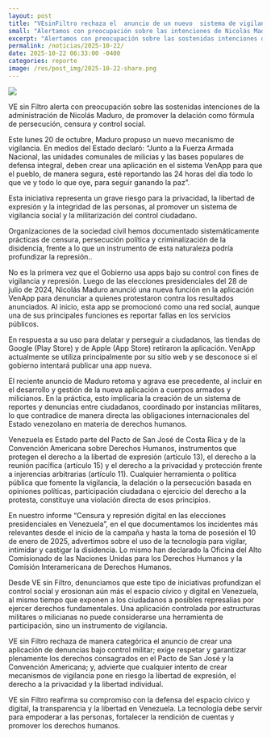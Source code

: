 ```yaml
---
layout: post
title: "VEsinFiltro rechaza el  anuncio de un nuevo  sistema de vigilancia  mediante VenApp"
small: "Alertamos con preocupación sobre las intenciones de Nicolás Maduro de promover la vigilancia y delación como fórmula de persecución, censura y control social."
excerpt: "Alertamos con preocupación sobre las sostenidas intenciones de la administración de Nicolás Maduro, de promover la delación como fórmula de persecución, censura y control social."
permalink: /noticias/2025-10-22/
date: 2025-10-22 06:33:00 -0400
categories: reporte
image: /res/post_img/2025-10-22-share.png
---
```

<p class="cover"><img class="" src="/res/post_img/2025-10-22.png"></p>
VE sin Filtro alerta con preocupación sobre las sostenidas intenciones de la administración de Nicolás Maduro, de promover la delación como fórmula de persecución, censura y control social.

Este lunes 20 de octubre, Maduro propuso un nuevo mecanismo de vigilancia. En medios del Estado declaró: “Junto a la Fuerza Armada Nacional, las unidades comunales de milicias y las bases populares de defensa integral, deben crear una aplicación en el sistema VenApp para que el pueblo, de manera segura, esté reportando las 24 horas del día todo lo que ve y todo lo que oye, para seguir ganando la paz”.

Esta iniciativa representa un grave riesgo para la privacidad, la libertad de expresión y la integridad de las personas, al promover un sistema de vigilancia social y la militarización del control ciudadano. 

Organizaciones de la sociedad civil hemos documentado sistemáticamente prácticas de censura, persecución política y criminalización de la disidencia, frente a lo que un instrumento de esta naturaleza podría profundizar la represión..

No es la primera vez que el Gobierno usa apps bajo su control con fines de vigilancia y represión. Luego de las elecciones presidenciales del 28 de julio de 2024, Nicolás Maduro anunció una nueva función en la aplicación VenApp para denunciar a quienes protestaron contra los resultados anunciados. Al inicio, esta app se promocionó como una red social, aunque una de sus principales funciones es reportar fallas en los servicios públicos. 

En respuesta a su uso para delatar y perseguir a ciudadanos, las tiendas de Google (Play Store) y de Apple (App Store) retiraron la aplicación. VenApp actualmente se utiliza principalmente por su sitio web y se desconoce si el gobierno intentará publicar una app nueva.

El reciente anuncio de Maduro retoma y agrava ese precedente, al incluir en el desarrollo y gestión de la nueva aplicación a cuerpos armados y milicianos. En la práctica, esto implicaría la creación de un sistema de reportes y denuncias entre ciudadanos, coordinado por instancias militares, lo que contradice de manera directa las obligaciones internacionales del Estado venezolano en materia de derechos humanos.

Venezuela es Estado parte del Pacto de San José de Costa Rica y de la Convención Americana sobre Derechos Humanos, instrumentos que protegen el derecho a la libertad de expresión (artículo 13), el derecho a la reunión pacífica (artículo 15) y el derecho a la privacidad y protección frente a injerencias arbitrarias (artículo 11). Cualquier herramienta o política pública que fomente la vigilancia, la delación o la persecución basada en opiniones políticas, participación ciudadana o ejercicio del derecho a la protesta, constituye una violación directa de esos principios.

En nuestro informe “Censura y represión digital en las elecciones presidenciales en Venezuela”, en el que documentamos los incidentes más relevantes desde el inicio de la campaña y hasta la toma de posesión el 10 de enero de 2025, advertimos sobre el uso de la tecnología para vigilar, intimidar y castigar la disidencia. Lo mismo han declarado la Oficina del Alto Comisionado de las Naciones Unidas para los Derechos Humanos y la Comisión Interamericana de Derechos Humanos.

Desde VE sin Filtro, denunciamos que este tipo de iniciativas profundizan el control social y erosionan aún más el espacio cívico y digital en Venezuela, al mismo tiempo que exponen a los ciudadanos a posibles represalias por ejercer derechos fundamentales. Una aplicación controlada por estructuras militares o milicianas no puede considerarse una herramienta de participación, sino un instrumento de vigilancia.

VE sin Filtro rechaza de manera categórica el anuncio de crear una aplicación de denuncias bajo control militar; exige respetar y garantizar plenamente los derechos consagrados en el Pacto de San José y la Convención Americana; y, advierte que cualquier intento de crear mecanismos de vigilancia pone en riesgo la libertad de expresión, el derecho a la privacidad y la libertad individual.

VE sin Filtro reafirma su compromiso con la defensa del espacio cívico y digital, la transparencia y la libertad en Venezuela. La tecnología debe servir para empoderar a las personas, fortalecer la rendición de cuentas y promover los derechos humanos.
